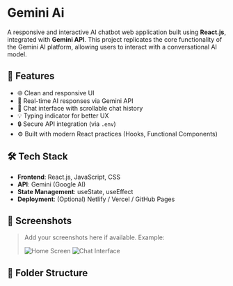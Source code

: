 # Gemini Ai

A responsive and interactive AI chatbot web application built using **React.js**, integrated with **Gemini API**. This project replicates the core functionality of the Gemini AI platform, allowing users to interact with a conversational AI model.

## 🚀 Features

- 🌐 Clean and responsive UI
- 🤖 Real-time AI responses via Gemini API
- 📝 Chat interface with scrollable chat history
- 💡 Typing indicator for better UX
- 🔒 Secure API integration (via `.env`)
- ⚙️ Built with modern React practices (Hooks, Functional Components)

## 🛠️ Tech Stack

- **Frontend**: React.js, JavaScript, CSS
- **API**: Gemini (Google AI)
- **State Management**: useState, useEffect
- **Deployment**: (Optional) Netlify / Vercel / GitHub Pages

## 📸 Screenshots

> Add your screenshots here if available. Example:
>
> ![Home Screen](screenshots/home.png)
> ![Chat Interface](screenshots/chat.png)

## 📂 Folder Structure

